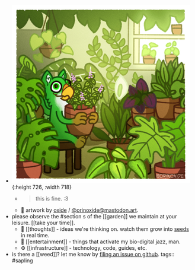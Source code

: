 - ![aeolus.thisisfine.ych.tropicals.orinoxide.compressed.png](../assets/aeolus.thisisfine.ych.tropicals.orinoxide.compressed_1691948586264_0.png){:height 726, :width 718}
	- > this is fine. :3
	- 🎨 artwork by  [oxide](https://oxide.space/) / [@orinoxide@mastodon.art](https://mastodon.art/@orinoxide).
- please observe the #section s of the [[garden]] we maintain at your leisure. [[take your time]].
	- 🤔 [[thoughts]] - ideas we're thinking on. watch them grow into [seeds](seed) in real time.
	- 👀 [[entertainment]] - things that activate my bio-digital jazz, man.
	- ⚙️ [[infrastructure]] - technology, code, guides, etc.
- is there a [[weed]]? let me know by [filing an issue on github](https://github.com/TacoWolf/garden/issues).
  tags:: #sapling